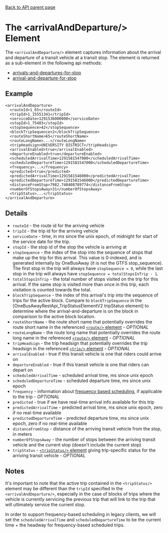 [Back to API parent page](../index.html)

# The &lt;arrivalAndDeparture/&gt; Element

The `<arrivalAndDeparture/>` element captures information about the arrival and departure of a transit vehicle at a transit stop.  The element is returned as a sub-element in the following api methods:

* [arrivals-and-departures-for-stop](../methods/arrivals-and-departures-for-stop.html)
* [arrival-and-departure-for-stop](../methods/arrival-and-departure-for-stop.html)

## Example

    <arrivalAndDeparture>
      <routeId>1_65</routeId>
      <tripId>1_15551341</tripId>
      <serviceDate>1291536000000</serviceDate>
      <stopId>1_75403</stopId>
      <stopSequence>42</stopSequence>
      <blockTripSequence>2</blockTripSequence>
      <routeShortName>65</routeShortName>
      <routeLongName>...</routeLongName>
      <tripHeadsign>UNIVERSITY DISTRICT</tripHeadsign>
      <arrivalEnabled>true</arrivalEnabled>
      <departureEnabled>true</departureEnabled>
      <scheduledArrivalTime>1291581547000</scheduledArrivalTime>
      <scheduledDepartureTime>1291581547000</scheduledDepartureTime>
      <frequency>...</frequency>
      <predicted>true</predicted>
      <predictedArrivalTime>1291581546000</predictedArrivalTime>
      <predictedDepartureTime>1291581546000</predictedDepartureTime>
      <distanceFromStop>7982.740408789774</distanceFromStop>
      <numberOfStopsAway>31</numberOfStopsAway>
      <tripStatus>...</tripStatus>
    </arrivalAndDeparture>

## Details

* `routeId` - the route id for the arriving vehicle
* `tripId` - the trip id for the arriving vehicle
* `serviceDate` - time, in ms since the unix epoch, of midnight for start of the service date for the trip.
* `stopId` - the stop id of the stop the vehicle is arriving at
* `stopSequence` - the index of the stop into the sequence of stops that make up the trip for this arrival. This value is 0-indexed, and is generated internally by OneBusAway (it is not the GTFS stop_sequence). The first stop in the trip will always have `stopSequence = 0`, while the last stop in the trip will always have `stopSequence = totalStopsInTrip - 1`.
* `totalStopsInTrip` - the total number of stops visited on the trip for this arrival. If the same stop is visited more than once in this trip, each visitation is counted towards the total.
* `blockTripSequence` - the index of this arrival's trip into the sequence of trips for the active block.  Compare to `blockTripSequence` in the [OneBusAwayRestApi_TripStatusElementV2 tripStatus element] to determine where the arrival-and-departure is on the block in comparison to the active block location.
* `routeShortName` - the route short name that potentially overrides the route short name in the referenced [`<route/>` element](route.html) - *OPTIONAL*
* `routeLongName` - the route long name that potentially overrides the route long name in the referenced [`<route/>` element](route.html) - *OPTIONAL*
* `tripHeadsign` - the trip headsign that potentially overrides the trip headsign in the referenced [`<trip/>` element](trip.html) - *OPTIONAL*
* `arrivalEnabled` - true if this transit vehicle is one that riders could arrive on
* `departureEnabled` - true if this transit vehicle is one that riders can depart on
* `scheduledArrivalTime` - scheduled arrival time, ms since unix epoch
* `scheduledDepartureTime` - scheduled departure time, ms since unix epoch
* `frequency` - information about [frequency based scheduling](frequency.html), if applicable to the trip - *OPTIONAL*
* `predicted` - true if we have real-time arrival info available for this trip
* `predictedArrivalTime` - predicted arrival time, ms since unix epoch, zero if no real-time available
* `predictedDepartureTime` - predicted departure time, ms since unix epoch, zero if no real-time available
* `distanceFromStop` - distance of the arriving transit vehicle from the stop, in meters
* `numberOfStopsAway` - the number of stops between the arriving transit vehicle and the current stop (doesn't include the current stop)
* `tripStatus` - [`<tripStatus/>` element](trip-status.html) giving trip-specific status for the arriving transit vehicle - *OPTIONAL*

## Notes

It's important to note that the active trip contained in the `<tripStatus/>` element may be different than the `tripId` specified in the `<arrivalAndDeparture/>`, especially in the case of blocks of trips where the vehicle is currently servicing the previous trip that will link to the trip that will ultimately service the current stop.

In order to support frequency-based scheduling in legacy clients, we will set the `scheduledArrivalTime` and `scheduledDepartureTime` to be the current time + the headway for frequency-based scheduled trips.
